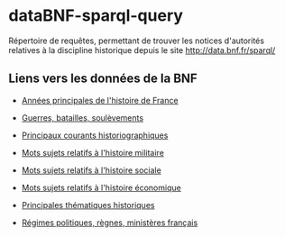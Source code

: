 # dataBNF-sparql-query

Répertoire de requêtes, permettant de trouver les notices d'autorités relatives à la discipline historique depuis le site  http://data.bnf.fr/sparql/

## Liens vers les données de la BNF

* [Années principales de l'histoire de France](http://data.bnf.fr/sparql?default-graph-uri=&query=PREFIX+skos%3A+%3Chttp%3A%2F%2Fwww.w3.org%2F2004%2F02%2Fskos%2Fcore%23%3E%0D%0A%0D%0ASELECT+DISTINCT+%3Fsujet+%3Flabel%0D%0AWHERE+%7B%0D%0A++%3Fsujet+dcterms%3AisPartOf+%3Chttp%3A%2F%2Fdata.bnf.fr%2Fvocabulary%2Fscheme%2Fr166%3E+%3B%0D%0A++skos%3AprefLabel+%3Flabel.%0D%0A%0D%0A%0D%0A++FILTER+%28regex%28str%28%3Flabel%29%2C%22%5EFrance+--+.*%5B0-9%5D%5B0-9%5D%5B0-9%5D%22%29%29%0D%0A%7D%0D%0AORDER+BY+%3Flabel&format=text%2Fhtml&timeout=0&should-sponge=&debug=on)

* [Guerres, batailles, soulèvements](http://data.bnf.fr/sparql?default-graph-uri=&query=PREFIX+skos%3A+%3Chttp%3A%2F%2Fwww.w3.org%2F2004%2F02%2Fskos%2Fcore%23%3E%0D%0A%0D%0ASELECT+DISTINCT+%3Fsujet+%3Flabel+%3Flabel2+%3Flabel3%0D%0AWHERE+%7B%0D%0A++%3Fsujet+dcterms%3AisPartOf+%3Chttp%3A%2F%2Fdata.bnf.fr%2Fvocabulary%2Fscheme%2Fr166%3E+%3B%0D%0A++skos%3AprefLabel+%3Flabel.%0D%0A%0D%0A++OPTIONAL+%7B%0D%0A%0D%0A++++%3Fsujet+skos%3Anarrower+%3Furi2.%0D%0A++++%3Furi2+skos%3AprefLabel+%3Flabel2%0D%0A%0D%0A++++++OPTIONAL+%7B%0D%0A%0D%0A++++%3Furi2+skos%3Anarrower+%3Furi3.%0D%0A++++%3Furi3+skos%3AprefLabel+%3Flabel3%0D%0A%0D%0A++++%7D%0D%0A%0D%0A%7D%0D%0A%0D%0A++FILTER+%28%28regex%28str%28%3Flabel%29%2C%22%5B0-9%5D.*bataille%22%29%29+%7C%7C+%28regex%28str%28%3Flabel%29%2C%22%5B0-9%5D.*guerre%22%29%29+%7C%7C+%28regex%28str%28%3Flabel%29%2C%22%5B0-9%5D.*si%C3%A8ge%22%29%29+%29%0D%0A%7D%0D%0AORDER+BY+%3Flabel&format=text%2Fhtml&timeout=0&should-sponge=&debug=on)

* [Principaux courants historiographiques](http://data.bnf.fr/sparql?default-graph-uri=&query=PREFIX+skos%3A+%3Chttp%3A%2F%2Fwww.w3.org%2F2004%2F02%2Fskos%2Fcore%23%3E%0D%0ASELECT+DISTINCT+%3Fsujet+%3Flabel+%3Flabel2+%3Flabel3%0D%0AWHERE+%7B%0D%0A++%3Fsujet+dcterms%3AisPartOf+%3Chttp%3A%2F%2Fdata.bnf.fr%2Fvocabulary%2Fscheme%2Fr166%3E+%3B++%23Recherche+parmis+l%27ensemble+des+noms+communs+du+Rameau%0D%0A++skos%3AprefLabel+%3Flabel.+%23Cherche+la+forme+retenue+de+ce+mot+sujet+et+l%27affiche+dans+la+colonne+%3Flabel%0D%0A++%0D%0A++%0D%0A%0D%0A++OPTIONAL%7B%0D%0A++%3Fsujet+skos%3Anarrower+%3Furi2.+%23Pour+chaque+mot+sujet+%3A+recherche+l%27ensemble+des+%C2%AB+sous-mots+sujets+%C2%BB%0D%0A++%3Furi2+skos%3AprefLabel+%3Flabel2+%23Cherche+la+forme+retenue+des+sous-mots+sujet+et+l%27affiche+dans+la+colonne+%3Flabel2%0D%0A%0D%0A+++++OPTIONAL%7B%0D%0A++++++++%3Furi2+skos%3Anarrower+%3Furi3.++%23Pour+chaque+sous-sujet+%3A+recherche+l%27ensemble+des+%C2%AB+sous-sous-mot+sujet+%C2%BB%0D%0A++++++++%3Furi3+skos%3AprefLabel+%3Flabel3+%23Cherche+la+forme+retenue+pour+l%27ensemble+des+sous-sous-mot+sujet+et+l%27affiche+dans+la+colonne+%3Flabel3%0D%0A%0D%0A++++%7D%0D%0A%0D%0A++%7D%0D%0A++%0D%0A++FILTER+regex%28str%28%3Flabel%29%2C%27istoriographie%27%29+%23Recherche+parmis+les+mots+sujet+comprenant+le+terme+%27istoriographie%27%0D%0A++%0D%0A%7D%0D%0AORDER+BY+%3Flabel&format=text%2Fhtml&timeout=0&should-sponge=&debug=on)

* [Mots sujets relatifs à l'histoire militaire](http://data.bnf.fr/sparql?default-graph-uri=&query=PREFIX+skos%3A+%3Chttp%3A%2F%2Fwww.w3.org%2F2004%2F02%2Fskos%2Fcore%23%3E%0D%0A%0D%0ASELECT+DISTINCT+%3Fsujet+%3Flabel+%3Flabel2+%3Flabel3%0D%0AWHERE+%7B%0D%0A++%3Fsujet+dcterms%3AisPartOf+%3Chttp%3A%2F%2Fdata.bnf.fr%2Fvocabulary%2Fscheme%2Fr166%3E+%3B%0D%0A++skos%3AprefLabel+%3Flabel.%0D%0A%0D%0A++OPTIONAL+%7B%0D%0A%0D%0A++++%3Fsujet+skos%3Anarrower+%3Furi2.%0D%0A++++%3Furi2+skos%3AprefLabel+%3Flabel2%0D%0A%0D%0A++++++OPTIONAL+%7B%0D%0A%0D%0A++++%3Furi2+skos%3Anarrower+%3Furi3.%0D%0A++++%3Furi3+skos%3AprefLabel+%3Flabel3%0D%0A%0D%0A++++%7D%0D%0A%0D%0A%7D%0D%0A%0D%0A++FILTER+regex%28str%28%3Flabel%29%2C%22%5EHistoire+militaire%22%29%0D%0A%7D%0D%0AORDER+BY+%3Flabel&format=text%2Fhtml&timeout=0&should-sponge=&debug=on)

* [Mots sujets relatifs à l'histoire sociale](http://data.bnf.fr/sparql?default-graph-uri=&query=PREFIX+skos%3A+%3Chttp%3A%2F%2Fwww.w3.org%2F2004%2F02%2Fskos%2Fcore%23%3E%0D%0A%0D%0ASELECT+DISTINCT+%3Fsujet+%3Flabel+%3Flabel2+%3Flabel3%0D%0AWHERE+%7B%0D%0A++%3Fsujet+dcterms%3AisPartOf+%3Chttp%3A%2F%2Fdata.bnf.fr%2Fvocabulary%2Fscheme%2Fr166%3E+%3B%0D%0A++skos%3AprefLabel+%3Flabel.%0D%0A%0D%0A++OPTIONAL+%7B%0D%0A%0D%0A++++%3Fsujet+skos%3Anarrower+%3Furi2.%0D%0A++++%3Furi2+skos%3AprefLabel+%3Flabel2%0D%0A%0D%0A++++++OPTIONAL+%7B%0D%0A%0D%0A++++%3Furi2+skos%3Anarrower+%3Furi3.%0D%0A++++%3Furi3+skos%3AprefLabel+%3Flabel3%0D%0A%0D%0A++++%7D%0D%0A%0D%0A%7D%0D%0A%0D%0A%0D%0A++FILTER+regex%28str%28%3Flabel%29%2C%22%5EHistoire+sociale%22%29%0D%0A%7D%0D%0AORDER+BY+%3Flabel&format=text%2Fhtml&timeout=0&should-sponge=&debug=[on)

* [Mots sujets relatifs à l'histoire économique](http://data.bnf.fr/sparql?default-graph-uri=&query=PREFIX+skos%3A+%3Chttp%3A%2F%2Fwww.w3.org%2F2004%2F02%2Fskos%2Fcore%23%3E%0D%0A%0D%0ASELECT+DISTINCT+%3Fsujet+%3Flabel+%3Flabel2+%3Flabel3%0D%0AWHERE+%7B%0D%0A++%3Fsujet+dcterms%3AisPartOf+%3Chttp%3A%2F%2Fdata.bnf.fr%2Fvocabulary%2Fscheme%2Fr166%3E+%3B%0D%0A++skos%3AprefLabel+%3Flabel.%0D%0A%0D%0A++OPTIONAL+%7B%0D%0A%0D%0A++++%3Fsujet+skos%3Anarrower+%3Furi2.%0D%0A++++%3Furi2+skos%3AprefLabel+%3Flabel2%0D%0A%0D%0A++++++OPTIONAL+%7B%0D%0A%0D%0A++++%3Furi2+skos%3Anarrower+%3Furi3.%0D%0A++++%3Furi3+skos%3AprefLabel+%3Flabel3%0D%0A%0D%0A++++%7D%0D%0A%0D%0A%7D%0D%0A%0D%0A++FILTER+regex%28str%28%3Flabel%29%2C%22%5EHistoire+%C3%A9conomique%22%29%0D%0A%7D%0D%0AORDER+BY+%3Flabel&format=text%2Fhtml&timeout=0&should-sponge=&debug=on)

* [Principales thématiques historiques](http://data.bnf.fr/sparql?default-graph-uri=&query=PREFIX+skos%3A+%3Chttp%3A%2F%2Fwww.w3.org%2F2004%2F02%2Fskos%2Fcore%23%3E%0D%0ASELECT+DISTINCT+%3Fsujet+%3Flabel+%231%C3%A8re+colonne+%3D+l%27URL+de+la+notice+%28%3Fsujet%29+%C2%A6+2e+colonne+%3D+mot+sujet+%28%3Flabel%29%0D%0AWHERE+%7B%0D%0A++%3Fsujet+dcterms%3AisPartOf+%3Chttp%3A%2F%2Fdata.bnf.fr%2Fvocabulary%2Fscheme%2Fr166%3E+%3B++%23Recherche+parmis+l%27ensemble+des+noms+communs+du+Rameau%0D%0A%0D%0A++skos%3AprefLabel+%3Flabel.++%23+Selectionne+la+forme+retenue+du+mot+sujet+qui+sera+affich%C3%A9+dans+colonne+%3Flabel%0D%0A%0D%0A++FILTER+%28regex%28str%28%3Flabel%29%2C%22%5EHistoire%22%29+%26%26+%21regex%28str%28%3Flabel%29%2C%22dr%C3%B4le%22%29%29++%23Recherche+les+mots+sujets+%28%3Flabel%29+comprenant+le+terme+Histoire+et+n%27ayant+pas+le+mot+sujet+de+litt%C3%A9rature+%3A+%22Histoire+dr%C3%B4le%22%0D%0A%7D%0D%0AORDER+BY+%3Flabel+%23+trier+les+resultats+par+mots+sujets+et+par+ordre+alphab%C3%A9tique&format=text%2Fhtml&timeout=0&should-sponge=&debug=on)

* [Régimes politiques, règnes, ministères français](http://data.bnf.fr/sparql?default-graph-uri=&query=SELECT+DISTINCT+%3Fsujet+%3Flabel%0D%0AWHERE+%7B%0D%0A++%3Fsujet+skos%3AprefLabel+%3Flabel.%0D%0A++%0D%0A++FILTER+%28regex%28str%28%3Flabel%29%2C+%22%5EFrance+--+%5B0-9%5D%22%29%29%0D%0A%7D&format=text%2Fhtml&timeout=0&should-sponge=&debug=on)

